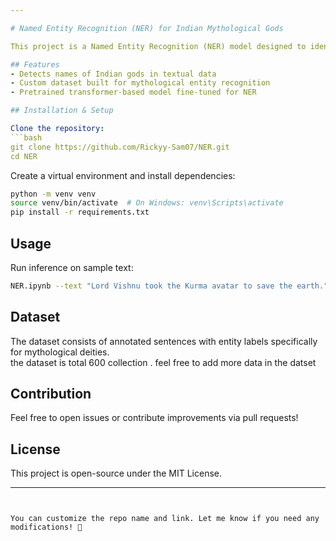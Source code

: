 ```yaml
---

# Named Entity Recognition (NER) for Indian Mythological Gods  

This project is a Named Entity Recognition (NER) model designed to identify the names of Indian mythological gods from sentences. The dataset has been custom-created to ensure accuracy and relevance.  

## Features  
- Detects names of Indian gods in textual data  
- Custom dataset built for mythological entity recognition  
- Pretrained transformer-based model fine-tuned for NER  

## Installation & Setup  

Clone the repository:  
```bash
git clone https://github.com/Rickyy-Sam07/NER.git
cd NER
```

Create a virtual environment and install dependencies:  
```bash
python -m venv venv  
source venv/bin/activate  # On Windows: venv\Scripts\activate 
pip install -r requirements.txt  
```

## Usage  

Run inference on sample text:  
```bash
NER.ipynb --text "Lord Vishnu took the Kurma avatar to save the earth."
```

## Dataset  

The dataset consists of annotated sentences with entity labels specifically for mythological deities.  
the dataset is total 600 collection . feel free to add more data in the datset

## Contribution  

Feel free to open issues or contribute improvements via pull requests!  

## License  

This project is open-source under the MIT License.  

---
```


You can customize the repo name and link. Let me know if you need any modifications! 🚀
